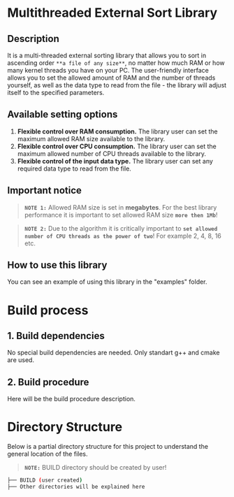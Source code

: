 # Multithreaded External Sort Library

## Description

It is a multi-threaded external sorting library that allows you to sort in ascending order `**a file of any size**`, no matter how much RAM or how many kernel threads you have on your PC. The user-friendly interface allows you to set the allowed amount of RAM and the number of threads yourself, as well as the data type to read from the file - the library will adjust itself to the specified parameters.

## Available setting options

1. **Flexible control over RAM consumption.** The library user can set the maximum allowed RAM size available to the library.
2. **Flexible control over CPU consumption.** The library user can set the maximum allowed number of CPU threads available to the library.
3. **Flexible control of the input data type.** The library user can set any required data type to read from the file.

## Important notice

> **`NOTE 1:`**  Allowed RAM size is set in **megabytes**. For the best library performance it is important to set allowed RAM size **`more then 1Mb`**!

> **`NOTE 2:`**  Due to the algorithm it is critically important to **`set allowed number of CPU threads as the power of two`**! For example 2, 4, 8, 16 etc.

## How to use this library

You can see an example of using this library in the "examples" folder.


# Build process

## 1. Build dependencies

No special build dependencies are needed. Only standart g++ and cmake are used.

## 2. Build procedure

Here will be the build procedure description.


# Directory Structure

Below is a partial directory structure for this project to understand the general location of the files.

> **`NOTE:`**  BUILD directory should be created by user!

```bash
├── BUILD (user created)
├── Other directories will be explained here
```

